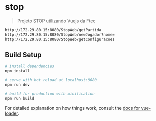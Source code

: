 # stop

> Projeto STOP utilizando Vuejs da Ftec

``` bash
http://172.29.80.15:8080/StopWeb/getPartida
http://172.29.80.15:8080/StopWeb/newJogador?nome=
http://172.29.80.15:8080/StopWeb/getConfiguracoes
```

## Build Setup

``` bash
# install dependencies
npm install

# serve with hot reload at localhost:8080
npm run dev

# build for production with minification
npm run build
```

For detailed explanation on how things work, consult the [docs for vue-loader](http://vuejs.github.io/vue-loader).
